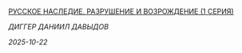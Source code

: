 <!--2025-10-22 08:22:51-->
<div class="yb">
  <a class="nodecor" href="/index.html?opasnye_puteshestviya/russkoe_nasledie_razrushenie_i_vozrojdenie_1_seriya">
    <img class="preview" data-videoid="https://www.youtube.com/embed/kW50tKOgeNQ" src="https://i4.ytimg.com/vi/kW50tKOgeNQ/hqdefault.jpg" align="left" alt="">
  </a>
  <div class="inlbl text">
    <p><a class="nodecor" href="/index.html?opasnye_puteshestviya/russkoe_nasledie_razrushenie_i_vozrojdenie_1_seriya">РУССКОЕ НАСЛЕДИЕ. РАЗРУШЕНИЕ И ВОЗРОЖДЕНИЕ (1 СЕРИЯ)</a></p>
    <p><i class="smaller2">ДИГГЕР ДАНИИЛ ДАВЫДОВ</i></p>
    <i class="smaller3">2025-10-22</i>
  </div>
</div>
